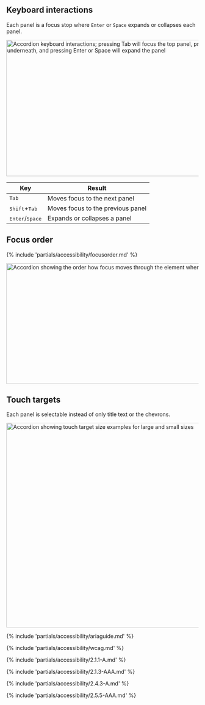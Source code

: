 ## Keyboard interactions

Each panel is a focus stop where `Enter` or `Space` expands or collapses each panel.

<uxdot-example color-palette="lightest" width-adjustment="872px">
  <img alt="Accordion keyboard interactions; pressing Tab will focus the top panel, pressing Tab again will move focus to the next panel underneath, and pressing Enter or Space will expand the panel"
       src="../accordion-keyboard-interactions.png"
       width="872"
       height="357">
</uxdot-example>

<rh-table>

| Key                               | Result                            |
| --------------------------------- | --------------------------------- |
| <kbd>Tab</kbd>                    | Moves focus to the next panel     |
| <kbd>Shift</kbd>+<kbd>Tab</kbd>   | Moves focus to the previous panel |
| <kbd>Enter</kbd>/<kbd>Space</kbd> | Expands or collapses a panel      |

</rh-table>

## Focus order

{% include 'partials/accessibility/focusorder.md' %}

<uxdot-example color-palette="lightest" width-adjustment="872px">
  <img alt="Accordion showing the order how focus moves through the element when pressing Tab continuously"
       src="../accordion-focus-order.png"
       width="872"
       height="316">
</uxdot-example>

## Touch targets

Each panel is selectable instead of only title text or the chevrons.

<uxdot-example color-palette="lightest" width-adjustment="872px">
  <img alt="Accordion showing touch target size examples for large and small sizes"
       src="../accordion-touch-targets.png"
       width="872"
       height="536">
</uxdot-example>

{% include 'partials/accessibility/ariaguide.md' %}

{% include 'partials/accessibility/wcag.md' %}

{% include 'partials/accessibility/2.1.1-A.md' %}

{% include 'partials/accessibility/2.1.3-AAA.md' %}

{% include 'partials/accessibility/2.4.3-A.md' %}

{% include 'partials/accessibility/2.5.5-AAA.md' %}
